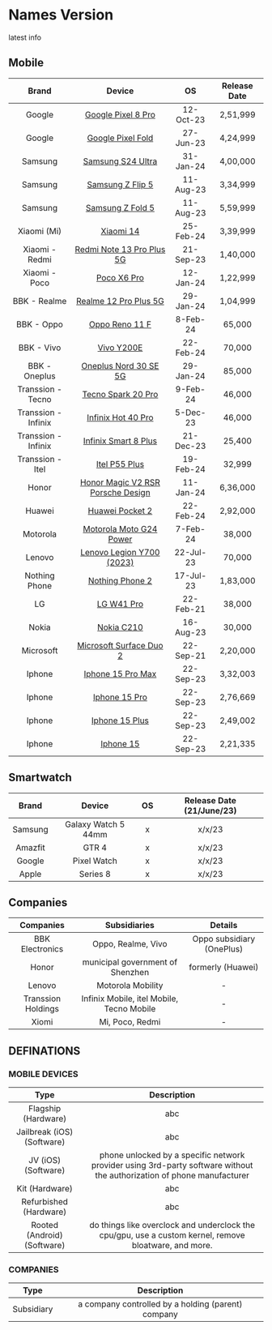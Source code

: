 # Names Version
latest info

## Mobile
| Brand| Device| OS| Release Date
|:-:|:-:|:-:|:-:|
Google	|[	Google Pixel 8 Pro	](	https://store.google.com/us/product/pixel_8_pro?hl=en-US	)|	12-Oct-23	|	2,51,999	|	https://store.google.com/us/product/pixel_8_pro?hl=en-US
Google	|[	Google Pixel Fold	](	https://store.google.com/us/product/pixel_fold?hl=en-US	)|	27-Jun-23	|	4,24,999	|	https://store.google.com/us/product/pixel_fold?hl=en-US
Samsung	|[	Samsung S24 Ultra	](	https://www.samsung.com/pk/smartphones/galaxy-s24-ultra/	)|	31-Jan-24	|	4,00,000	|	https://www.samsung.com/pk/smartphones/galaxy-s24-ultra/
Samsung	|[	Samsung Z Flip 5	](	https://www.samsung.com/pk/smartphones/galaxy-z-flip5/	)|	11-Aug-23	|	3,34,999	|	https://www.samsung.com/pk/smartphones/galaxy-z-flip5/
Samsung	|[	Samsung Z Fold 5	](	https://www.samsung.com/pk/smartphones/galaxy-z-fold5/	)|	11-Aug-23	|	5,59,999	|	https://www.samsung.com/pk/smartphones/galaxy-z-fold5/
Xiaomi (Mi)	|[	Xiaomi 14	](	https://mistore.pk/products/xiaomi-14	)|	25-Feb-24	|	3,39,999	|	https://mistore.pk/products/xiaomi-14
Xiaomi - Redmi	|[	Redmi Note 13 Pro Plus 5G	](	https://xiaomisale.com/products/redmi-note-13-pro-plus?variant=47555908469030	)|	21-Sep-23	|	1,40,000	|	https://xiaomisale.com/products/redmi-note-13-pro-plus?variant=47555908469030
Xiaomi - Poco	|[	Poco X6 Pro	](	https://poco.pk/products/poco-x6-pro	)|	12-Jan-24	|	1,22,999	|	https://poco.pk/products/poco-x6-pro
BBK - Realme	|[	Realme 12 Pro Plus 5G	](	https://www.realme.com/in/realme-12-pro-plus	)|	29-Jan-24	|	1,04,999	|	https://www.realme.com/in/realme-12-pro-plus
BBK - Oppo	|[	Oppo Reno 11 F	](	https://www.oppo.com/en/smartphones/series-reno/reno11-f/specs/	)|	8-Feb-24	|	65,000	|	https://www.oppo.com/en/smartphones/series-reno/reno11-f/specs/
BBK - Vivo	|[	Vivo Y200E	](	https://www.vivo.com/in/products/y200e	)|	22-Feb-24	|	70,000	|	https://www.vivo.com/in/products/y200e
BBK - Oneplus	|[	Oneplus Nord 30 SE 5G	](	https://www.oneplus.com/pk/n30-se	)|	29-Jan-24	|	85,000	|	https://www.oneplus.com/pk/n30-se
Transsion - Tecno	|[	Tecno Spark 20 Pro	](	https://www.tecno-mobile.com/phones/product-detail/product/spark-20-pro-+/	)|	9-Feb-24	|	46,000	|	https://www.tecno-mobile.com/phones/product-detail/product/spark-20-pro-+/
Transsion - Infinix	|[	Infinix Hot 40 Pro	](	https://pk.infinixmobility.com/hot-40-pro	)|	5-Dec-23	|	46,000	|	https://pk.infinixmobility.com/hot-40-pro
Transsion - Infinix	|[	Infinix Smart 8 Plus	](	https://pk.infinixmobility.com/SMART-8-PLUS	)|	21-Dec-23	|	25,400	|	https://pk.infinixmobility.com/SMART-8-PLUS
Transsion - Itel	|[	Itel P55 Plus	](	https://www.itel-life.com/products/phone/p-series/p55-plus	)|	19-Feb-24	|	32,999	|	https://www.itel-life.com/products/phone/p-series/p55-plus
Honor	|[	Honor Magic V2 RSR Porsche Design	](	https://www.hihonor.com/pk/phones/honor-magic-v2-rsr-porsche-design/	)|	11-Jan-24	|	6,36,000	|	https://www.hihonor.com/pk/phones/honor-magic-v2-rsr-porsche-design/
Huawei	|[	Huawei Pocket 2	](	https://consumer.huawei.com/cn/phones/pocket-2/	)|	22-Feb-24	|	2,92,000	|	https://consumer.huawei.com/cn/phones/pocket-2/
Motorola	|[	Motorola Moto G24 Power	](	https://www.motorola.in/smartphones-moto-g24-power/p?skuId=389	)|	7-Feb-24	|	38,000	|	https://www.motorola.in/smartphones-moto-g24-power/p?skuId=389
Lenovo	|[	Lenovo Legion Y700 (2023)	](	https://www.gsmarena.com/lenovo_legion_y700_(2023)-12476.php	)|	22-Jul-23	|	70,000	|	https://www.gsmarena.com/lenovo_legion_y700_(2023)-12476.php
Nothing Phone	|[	Nothing Phone 2	](	https://intl.nothing.tech/pages/phone-2	)|	17-Jul-23	|	1,83,000	|	https://intl.nothing.tech/pages/phone-2
LG	|[	LG W41 Pro	](	https://www.gsmarena.com/lg_w41_pro-10742.php	)|	22-Feb-21	|	38,000	|	https://www.gsmarena.com/lg_w41_pro-10742.php
Nokia	|[	Nokia C210	](	https://www.gsmarena.com/nokia_c210-12472.php	)|	16-Aug-23	|	30,000	|	https://www.gsmarena.com/nokia_c210-12472.php
Microsoft	|[	Microsoft Surface Duo 2	](	https://www.microsoft.com/en-us/d/surface-duo-2/9408kgxp4xjl?activetab=pivot:phonecallstab	)|	22-Sep-21	|	2,20,000	|	https://www.microsoft.com/en-us/d/surface-duo-2/9408kgxp4xjl?activetab=pivot:phonecallstab
Iphone	|[	Iphone 15 Pro Max	](	https://www.apple.com/iphone-15-pro/specs/	)|	22-Sep-23	|	3,32,003	|	https://www.apple.com/iphone-15-pro/specs/
Iphone	|[	Iphone 15 Pro	](	https://www.apple.com/iphone-15-pro/specs/	)|	22-Sep-23	|	2,76,669	|	https://www.apple.com/iphone-15-pro/specs/
Iphone	|[	Iphone 15 Plus	](	https://www.apple.com/iphone-15/specs/	)|	22-Sep-23	|	2,49,002	|	https://www.apple.com/iphone-15/specs/
Iphone	|[	Iphone 15	](	https://www.apple.com/iphone-15/specs/	)|	22-Sep-23	|	2,21,335	|	https://www.apple.com/iphone-15/specs/

## Smartwatch
| Brand| Device| OS| Release Date (21/June/23)|
| :---: | :---: | :---: |:---: |
|Samsung| Galaxy Watch 5 44mm|x|x/x/23|
|Amazfit| GTR 4|x|x/x/23|
|Google| Pixel Watch|x|x/x/23|
|Apple| Series 8|x|x/x/23|

## Companies
| Companies| Subsidiaries|Details|
| :---: | :---: |:---: |
|BBK Electronics| Oppo, Realme, Vivo| Oppo subsidiary (OnePlus)|
|Honor|municipal government of Shenzhen|formerly (Huawei)|
|Lenovo|Motorola Mobility|-|
|Transsion Holdings|Infinix Mobile, itel Mobile, Tecno Mobile|-|
|Xiomi|Mi, Poco, Redmi|-|

## DEFINATIONS

### MOBILE DEVICES
| Type| Description|
| :---: | :---: |
|Flagship (Hardware)|abc|
|Jailbreak (iOS)(Software)|abc|
|JV (iOS)(Software)|phone unlocked by a specific network provider using 3rd-party software without the authorization of phone manufacturer|
|Kit (Hardware)|abc|
|Refurbished (Hardware)|abc|
|Rooted (Android)(Software)|do things like overclock and underclock the cpu/gpu, use a custom kernel, remove bloatware, and more.|

### COMPANIES
| Type| Description|
| :---: | :---: |
|Subsidiary|a company controlled by a holding (parent) company|
